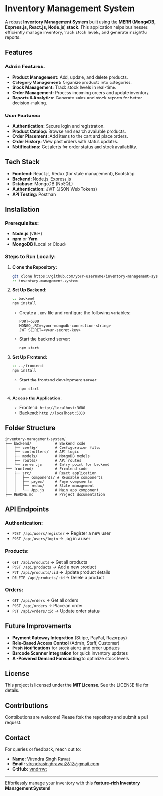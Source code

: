 # Inventory Management System

A robust **Inventory Management System** built using the **MERN (MongoDB, Express.js, React.js, Node.js) stack**. This application helps businesses efficiently manage inventory, track stock levels, and generate insightful reports.

## Features

### Admin Features:
- **Product Management:** Add, update, and delete products.
- **Category Management:** Organize products into categories.
- **Stock Management:** Track stock levels in real-time.
- **Order Management:** Process incoming orders and update inventory.
- **Reports & Analytics:** Generate sales and stock reports for better decision-making.

### User Features:
- **Authentication:** Secure login and registration.
- **Product Catalog:** Browse and search available products.
- **Order Placement:** Add items to the cart and place orders.
- **Order History:** View past orders with status updates.
- **Notifications:** Get alerts for order status and stock availability.

## Tech Stack

- **Frontend:** React.js, Redux (for state management), Bootstrap
- **Backend:** Node.js, Express.js
- **Database:** MongoDB (NoSQL)
- **Authentication:** JWT (JSON Web Tokens)
- **API Testing:** Postman

## Installation

### Prerequisites:
- **Node.js** (v16+)
- **npm** or **Yarn**
- **MongoDB** (Local or Cloud)

### Steps to Run Locally:

1. **Clone the Repository:**
   ```bash
   git clone https://github.com/your-username/inventory-management-system.git
   cd inventory-management-system
   ```

2. **Set Up Backend:**
   ```bash
   cd backend
   npm install
   ```
   - Create a `.env` file and configure the following variables:
     ```env
     PORT=5000
     MONGO_URI=<your-mongodb-connection-string>
     JWT_SECRET=<your-secret-key>
     ```
   - Start the backend server:
     ```bash
     npm start
     ```

3. **Set Up Frontend:**
   ```bash
   cd ../frontend
   npm install
   ```
   - Start the frontend development server:
     ```bash
     npm start
     ```

4. **Access the Application:**
   - Frontend: `http://localhost:3000`
   - Backend: `http://localhost:5000`

## Folder Structure

```
inventory-management-system/
├── backend/           # Backend code
│   ├── config/        # Configuration files
│   ├── controllers/   # API logic
│   ├── models/        # MongoDB models
│   ├── routes/        # API routes
│   └── server.js      # Entry point for backend
├── frontend/          # Frontend code
│   ├── src/           # React application
│   │   ├── components/ # Reusable components
│   │   ├── pages/     # Page components
│   │   ├── redux/     # State management
│   │   └── App.js     # Main app component
├── README.md          # Project documentation
```

## API Endpoints

### Authentication:
- `POST /api/users/register` → Register a new user
- `POST /api/users/login` → Log in a user

### Products:
- `GET /api/products` → Get all products
- `POST /api/products` → Add a new product
- `PUT /api/products/:id` → Update product details
- `DELETE /api/products/:id` → Delete a product

### Orders:
- `GET /api/orders` → Get all orders
- `POST /api/orders` → Place an order
- `PUT /api/orders/:id` → Update order status

## Future Improvements

- **Payment Gateway Integration** (Stripe, PayPal, Razorpay)
- **Role-Based Access Control** (Admin, Staff, Customer)
- **Push Notifications** for stock alerts and order updates
- **Barcode Scanner Integration** for quick inventory updates
- **AI-Powered Demand Forecasting** to optimize stock levels

## License

This project is licensed under the **MIT License**. See the LICENSE file for details.

## Contributions

Contributions are welcome! Please fork the repository and submit a pull request.

## Contact

For queries or feedback, reach out to:
- **Name:** Virendra Singh Rawat
- **Email:** [virendrasinghrawat2812@gmail.com](mailto:virendrasinghrawat2812@gmail.com)
- **GitHub:** [vrndrrwt](https://github.com/vrndrrwt)

---

Effortlessly manage your inventory with this **feature-rich Inventory Management System**!